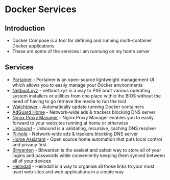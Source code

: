# Docker Services

## Introduction
- Docker Compose is a tool for defining and running multi-container Docker applications.
- These are some of the services i am runnung on my home server

## Services
- [Portainer](https://www.portainer.io/) - Portainer is an open-source lightweight management UI which allows you to easily manage your Docker environments
- [Netboot.xyz](https://netboot.xyz/) - netboot.xyz is a way to PXE boot various operating system installers or utilities from one place within the BIOS without the need of having to go retrieve the media to run the tool
- [Watchtower]() - Automatically update running Docker containers
- [AdGuard Home](https://adguard.com/en/adguard-home/overview.html) - Network-wide ads & trackers blocking DNS server
- [Nginx Proxy Manager](https://nginxproxymanager.com/) - Nginx Proxy Manager enables you to easily forward to your websites running at home or otherwise
- [Unbound](https://nlnetlabs.nl/projects/unbound/about/) - Unbound is a validating, recursive, caching DNS resolver
- [Pi-hole](https://pi-hole.net/) - Network-wide ads & trackers blocking DNS server
- [Home Assistant](https://www.home-assistant.io/) - Open source home automation that puts local control and privacy first
- [Bitwarden](https://bitwarden.com/) - Bitwarden is the easiest and safest way to store all of your logins and passwords while conveniently keeping them synced between all of your devices
- [Heimdall](https://heimdall.site/) - Heimdall is a way to organise all those links to your most used web sites and web applications in a simple way

